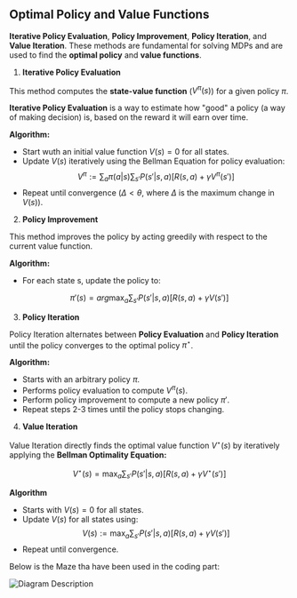 ## Optimal Policy and Value Functions

**Iterative Policy Evaluation**, **Policy Improvement**, **Policy Iteration**, and **Value Iteration**. These methods are fundamental for solving MDPs and are used to find the **optimal policy** and **value functions**.

1. **Iterative Policy Evaluation**

This method computes the **state-value function** ($V^\pi(s)$) for a given policy $\pi$.

**Iterative Policy Evaluation** is a way to estimate how "good" a policy (a way of making decision) is, based on the reward it will earn over time.

**Algorithm:**
- Start wuth an initial value function $V(s) = 0$ for all states.
- Update $V(s)$ iteratively using the Bellman Equation for policy evaluation:
$$
V^\pi := \sum_a \pi(a|s) \sum_{s'} P(s'|s, a)[R(s, a) + \gamma V^\pi(s')]
$$
- Repeat until convergence ($\Delta < \theta$, where $\Delta$ is the maximum change in $V(s)$).

2. **Policy Improvement**

This method improves the policy by acting greedily with respect to the current value function.

**Algorithm:**
- For each state s, update the policy to:

$$
\pi'(s) = arg \max_a \sum_{s'} P(s'|s, a)[R(s, a) + \gamma V(s')]
$$

3. **Policy Iteration**

Policy Iteration alternates between **Policy Evaluation** and **Policy Iteration** until the policy converges to the optimal policy $\pi ^\star$.

**Algorithm:**
- Starts with an arbitrary policy $\pi$.
- Performs policy evaluation to compute $V ^ \pi(s)$.
- Perform policy improvement to compute a new policy $\pi '$.
- Repeat steps 2-3 times until the policy stops changing.

4. **Value Iteration**

Value Iteration directly finds the optimal value function $V ^\star(s)$ by iteratively applying the **Bellman Optimality Equation:**

$$
V ^\star(s) = \max_a \sum_{s'} P(s'|s, a)[R(s, a) + \gamma V ^\star(s')]
$$

**Algorithm**
- Starts with $V(s) = 0$ for all states.
- Update $V(s)$ for all states using:
$$
V(s) := \max_a \sum_{s'} P(s'|s, a)[R(s, a) + \gamma V(s')]
$$
- Repeat until convergence.

Below is the Maze tha have been used in the coding part:

![Diagram Description](path.drawio.svg)
